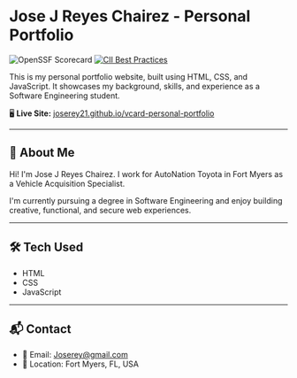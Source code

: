 # Jose J Reyes Chairez - Personal Portfolio

![OpenSSF Scorecard](https://api.securityscorecards.dev/projects/github.com/Joserey21/vcard-personal-portfolio/badge)
[![CII Best Practices](https://bestpractices.coreinfrastructure.org/projects/10247/badge)](https://bestpractices.coreinfrastructure.org/projects/10247)

This is my personal portfolio website, built using HTML, CSS, and JavaScript. It showcases my background, skills, and experience as a Software Engineering student.

🖥️ **Live Site:** [joserey21.github.io/vcard-personal-portfolio](https://joserey21.github.io/vcard-personal-portfolio)

---

## 📌 About Me

Hi! I'm Jose J Reyes Chairez. I work for AutoNation Toyota in Fort Myers as a Vehicle Acquisition Specialist.  

I'm currently pursuing a degree in Software Engineering and enjoy building creative, functional, and secure web experiences.

---

## 🛠️ Tech Used

- HTML
- CSS
- JavaScript

---

## 📬 Contact

- 📧 Email: Joserey@gmail.com  
- 📍 Location: Fort Myers, FL, USA  
